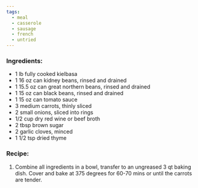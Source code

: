 ```yaml
---
tags:
  - meal
  - casserole
  - sausage
  - french
  - untried
---
```

### Ingredients:
- 1 lb fully cooked kielbasa
- 1 16 oz can kidney beans, rinsed and drained
- 1 15.5 oz can great northern beans, rinsed and drained
- 1 15 oz can black beans, rinsed and drained
- 1 15 oz can tomato sauce
- 3 medium carrots, thinly sliced
- 2 small onions, sliced into rings
- 1/2 cup dry red wine or beef broth
- 2 tbsp brown sugar
- 2 garlic cloves, minced
- 1 1/2 tsp dried thyme

### Recipe:
1. Combine all ingredients in a bowl, transfer to an ungreased 3 qt baking dish. Cover and bake at 375 degrees for 60-70 mins or until the carrots are tender. 